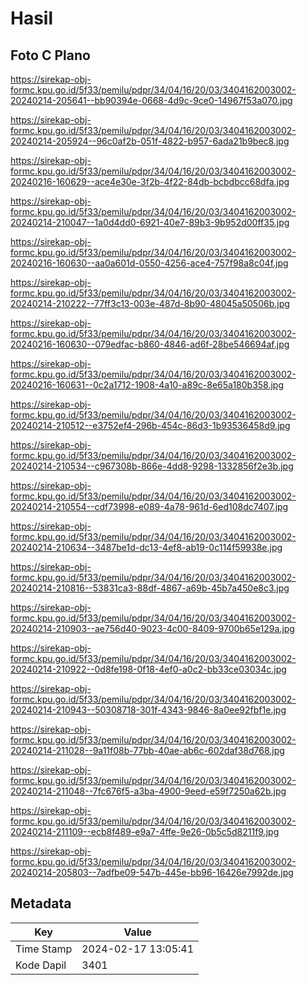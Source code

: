 # Hasil

## Foto C Plano

https://sirekap-obj-formc.kpu.go.id/5f33/pemilu/pdpr/34/04/16/20/03/3404162003002-20240214-205641--bb90394e-0668-4d9c-9ce0-14967f53a070.jpg

https://sirekap-obj-formc.kpu.go.id/5f33/pemilu/pdpr/34/04/16/20/03/3404162003002-20240214-205924--96c0af2b-051f-4822-b957-6ada21b9bec8.jpg

https://sirekap-obj-formc.kpu.go.id/5f33/pemilu/pdpr/34/04/16/20/03/3404162003002-20240216-160629--ace4e30e-3f2b-4f22-84db-bcbdbcc68dfa.jpg

https://sirekap-obj-formc.kpu.go.id/5f33/pemilu/pdpr/34/04/16/20/03/3404162003002-20240214-210047--1a0d4dd0-6921-40e7-89b3-9b952d00ff35.jpg

https://sirekap-obj-formc.kpu.go.id/5f33/pemilu/pdpr/34/04/16/20/03/3404162003002-20240216-160630--aa0a601d-0550-4256-ace4-757f98a8c04f.jpg

https://sirekap-obj-formc.kpu.go.id/5f33/pemilu/pdpr/34/04/16/20/03/3404162003002-20240214-210222--77ff3c13-003e-487d-8b90-48045a50506b.jpg

https://sirekap-obj-formc.kpu.go.id/5f33/pemilu/pdpr/34/04/16/20/03/3404162003002-20240216-160630--079edfac-b860-4846-ad6f-28be546694af.jpg

https://sirekap-obj-formc.kpu.go.id/5f33/pemilu/pdpr/34/04/16/20/03/3404162003002-20240216-160631--0c2a1712-1908-4a10-a89c-8e65a180b358.jpg

https://sirekap-obj-formc.kpu.go.id/5f33/pemilu/pdpr/34/04/16/20/03/3404162003002-20240214-210512--e3752ef4-296b-454c-86d3-1b93536458d9.jpg

https://sirekap-obj-formc.kpu.go.id/5f33/pemilu/pdpr/34/04/16/20/03/3404162003002-20240214-210534--c967308b-866e-4dd8-9298-1332856f2e3b.jpg

https://sirekap-obj-formc.kpu.go.id/5f33/pemilu/pdpr/34/04/16/20/03/3404162003002-20240214-210554--cdf73998-e089-4a78-961d-6ed108dc7407.jpg

https://sirekap-obj-formc.kpu.go.id/5f33/pemilu/pdpr/34/04/16/20/03/3404162003002-20240214-210634--3487be1d-dc13-4ef8-ab19-0c114f59938e.jpg

https://sirekap-obj-formc.kpu.go.id/5f33/pemilu/pdpr/34/04/16/20/03/3404162003002-20240214-210816--53831ca3-88df-4867-a69b-45b7a450e8c3.jpg

https://sirekap-obj-formc.kpu.go.id/5f33/pemilu/pdpr/34/04/16/20/03/3404162003002-20240214-210903--ae756d40-9023-4c00-8409-9700b65e129a.jpg

https://sirekap-obj-formc.kpu.go.id/5f33/pemilu/pdpr/34/04/16/20/03/3404162003002-20240214-210922--0d8fe198-0f18-4ef0-a0c2-bb33ce03034c.jpg

https://sirekap-obj-formc.kpu.go.id/5f33/pemilu/pdpr/34/04/16/20/03/3404162003002-20240214-210943--50308718-301f-4343-9846-8a0ee92fbf1e.jpg

https://sirekap-obj-formc.kpu.go.id/5f33/pemilu/pdpr/34/04/16/20/03/3404162003002-20240214-211028--9a11f08b-77bb-40ae-ab6c-602daf38d768.jpg

https://sirekap-obj-formc.kpu.go.id/5f33/pemilu/pdpr/34/04/16/20/03/3404162003002-20240214-211048--7fc676f5-a3ba-4900-9eed-e59f7250a62b.jpg

https://sirekap-obj-formc.kpu.go.id/5f33/pemilu/pdpr/34/04/16/20/03/3404162003002-20240214-211109--ecb8f489-e9a7-4ffe-9e26-0b5c5d8211f9.jpg

https://sirekap-obj-formc.kpu.go.id/5f33/pemilu/pdpr/34/04/16/20/03/3404162003002-20240214-205803--7adfbe09-547b-445e-bb96-16426e7992de.jpg


## Metadata

| Key        | Value               |
| ---------- | ------------------- |
| Time Stamp | 2024-02-17 13:05:41 |
| Kode Dapil | 3401                |



